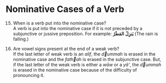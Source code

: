 Nominative Cases of a Verb
==========================

15. When is a verb put into the nominative case?  
 A verb is put into the nominative case if it is not preceded by a
subjunctive or jussive preposition. For example: **یَنزِلُ**
**المَطَرُ** (The rain is falling.)

16. Are vowel signs present at the end of a weak verb?  
 If the last letter of weak verb is an *alif*, the *dummah* is erased
in the nominative case and the *fathah* is erased in the subjunctive
case. But, if the last letter of the weak verb is either a *wāw* or a
*yā'*, the *dummah* is erased in the nominative case because of the
difficulty of pronouncing it.


